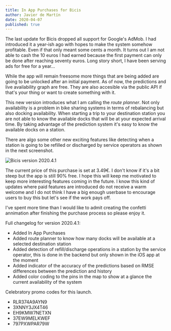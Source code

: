 ```yaml
---
title: In App Purchases for Bicis
author: Javier de Martín
date: 2020-04-07
published: true
---
```


The last update for Bicis dropped all support for Google's AdMob. I had introduced it a year-ish ago with hopes to make the system somehow profitable. Even if that only meant some cents a month. It turns out I am not able to cash the 10 euros I had earned because the first payment can only be done after reaching seventy euros. Long story short, I have been serving ads for free for a year...

While the app will remain freesome more things that are being added are going to be unlocked after an initial payment. As of now, the predictions and live availability graph are free. They are also accesible via the public API if that's your thing or want to create something with it. 

This new version introduces what I am calling the *route planner*. Not only availability is a problem in bike sharing systems in terms of rebalancing but also docking availability. When starting a trip to your destination station you are not able to know the available docks that will be at your expected arrival time. By taking advantage of the prediction system it's easy to know the available docks on a station.

There are algo some other new exciting features like detecting when a station is going to be refilled or discharged by service operators as shown in the next screenshot. 

![Bicis version 2020.4.1](https://javierdemart.in/_posts/resources/bicis_2020_4_1.PNG)

The current price of this purchase is set at 3.49€. I don't know if it's a bit steep but the app is still 90% free. I hope this will keep me motivated to keep more interesting features coming in the future. I know this kind of updates where paid features are introduced do not receive a warm welcome and I do not think I have a big enough userbase to encourage users to buy this but let's see if the work pays off.

I've spent more time than I would like to admit creating the confetti annimation after finishing the purchase process so please enjoy it.

Full changelog for version 2020.4.1:

* Added In App Purchases
* Added route planner to know how many docks will be available at a selected destination station
* Added detection of refill/discharge operations in a station by the service operator, this is done in the backend but only shown in the iOS app at the moment
* Added indicator of the accuracy of the predictions based on RMSE differences between the prediction and history
* Added color coding to the pins in the map to show at a glance the current availability of the system

Celebratory promo codes for this launch.

* RLR374A9AYN9
* 3XNNY3JX4T46
* EH9KMW7NETXN
* 37EW9MELKWEF
* 797PXWPAR79W

